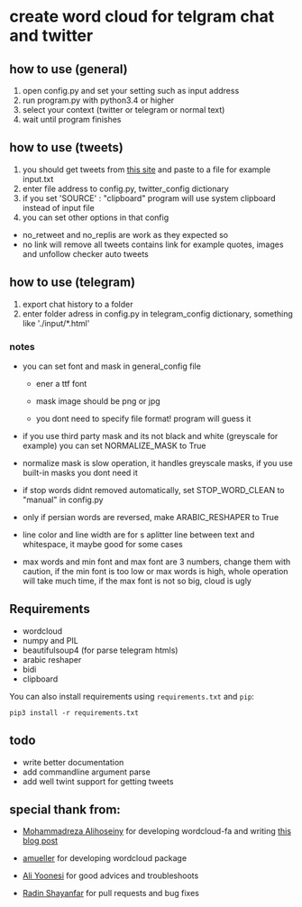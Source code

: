 # create word cloud for telgram chat and twitter


## how to use (general)
1. open config.py and set your setting such as input address
2. run program.py with python3.4 or higher
3. select your context (twitter or telegram or normal text)
4. wait until program finishes



## how to use (tweets)
1. you should get tweets from [this site](https://www.allmytweets.net/) and paste to a file for example input.txt
2. enter file address to config.py, twitter_config dictionary
3. if you set 'SOURCE' : "clipboard" program will use system clipboard instead of input file
4. you can set other options in that config
 + no_retweet and no_replis are work as they expected so
 + no link will remove all tweets contains link for example quotes, images and unfollow checker auto tweets


## how to use (telegram)
1. export chat history to a folder
2. enter folder adress in config.py in telegram_config dictionary, something like './input/*.html'



### notes
+ you can set font and mask in general_config file
  + ener a ttf font
  
  + mask image should be png or jpg

  + you dont need to specify file format! program will guess it
  
    
  
+ if you use third party mask and its not black and white (greyscale for example) you can set NORMALIZE_MASK to True
  
+ normalize mask is slow operation, it handles greyscale masks, if you use built-in masks you dont need it
  
    
  
+ if stop words didnt removed automatically, set STOP_WORD_CLEAN to "manual" in config.py

  

+ only if persian words are reversed, make ARABIC_RESHAPER to True

  

+ line color and line width are for s aplitter line between text and whitespace, it maybe good for some cases

  

+ max words and min font and max font are 3 numbers, change them with caution, if the min font is too low or max words is high, whole operation will take much time, if the max font is not so big, cloud is ugly






## Requirements
+ wordcloud
+ numpy and PIL 
+ beautifulsoup4 (for parse telegram htmls)
+ arabic reshaper
+ bidi
+ clipboard

You can also install requirements using `requirements.txt` and `pip`:

    pip3 install -r requirements.txt

## todo
+ write better documentation
+ add commandline argument parse
+ add well twint support for getting tweets

## special thank from:

+ [Mohammadreza Alihoseiny](https://github.com/alihoseiny/) for developing wordcloud-fa and writing [this blog post](https://blog.alihoseiny.ir/%DA%86%DA%AF%D9%88%D9%86%D9%87-%D8%A8%D8%A7-%D9%BE%D8%A7%DB%8C%D8%AA%D9%88%D9%86-%D8%A7%D8%A8%D8%B1-%DA%A9%D9%84%D9%85%D8%A7%D8%AA-%D9%81%D8%A7%D8%B1%D8%B3%DB%8C-%D8%A8%D8%B3%D8%A7%D8%B2%DB%8C%D9%85%D8%9F/)

+ [amueller](https://github.com/amueller) for developing wordcloud package

+ [Ali Yoonesi](https://github.com/AYoonesi) for good advices and troubleshoots

+ [Radin Shayanfar](https://github.com/radinshayanfar) for pull requests and bug fixes
